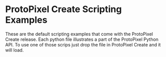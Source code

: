 # ProtoPixel Create Scripting Examples

These are the default scripting examples that come with the ProtoPixel Create release. Each python file illustrates
a part of the ProtoPixel Python API. To use one of those scrips just drop the file in ProtoPixel Create and it will load.
